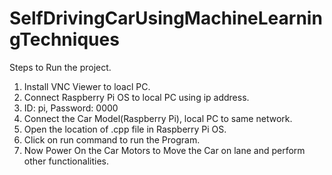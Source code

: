 # SelfDrivingCarUsingMachineLearningTechniques
Steps to Run the project.
1. Install VNC Viewer to loacl PC.
2. Connect Raspberry Pi OS to local PC using ip address.
3. ID: pi, Password: 0000
4. Connect the Car Model(Raspberry Pi), local PC to same network.
5. Open the location of .cpp file in Raspberry Pi OS.
6. Click on run command to run the Program. 
7. Now Power On the Car Motors to Move the Car on lane and perform other functionalities.
